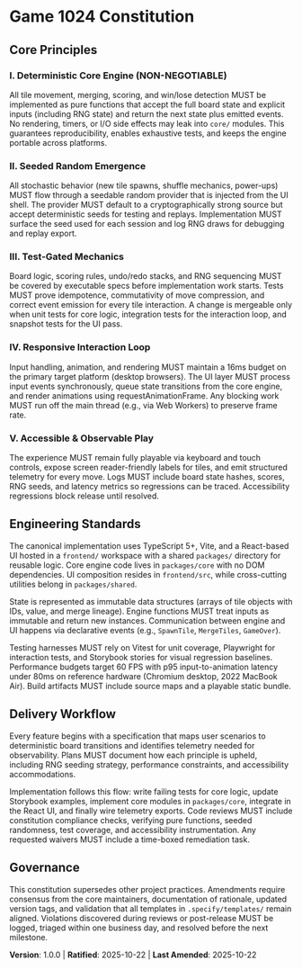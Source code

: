 # Game 1024 Constitution
<!--
Sync Impact Report
Version change: N/A → 1.0.0
Modified principles: Initial ratification (all principles new)
Added sections:
- Core Principles
- Engineering Standards
- Delivery Workflow
- Governance
Templates requiring updates:
- ✅ .specify/templates/plan-template.md
- ✅ .specify/templates/spec-template.md
- ✅ .specify/templates/tasks-template.md
Follow-up TODOs: None
-->

## Core Principles

### I. Deterministic Core Engine (NON-NEGOTIABLE)
All tile movement, merging, scoring, and win/lose detection MUST be implemented as pure
functions that accept the full board state and explicit inputs (including RNG state) and
return the next state plus emitted events. No rendering, timers, or I/O side effects may
leak into `core/` modules. This guarantees reproducibility, enables exhaustive tests, and
keeps the engine portable across platforms.

### II. Seeded Random Emergence
All stochastic behavior (new tile spawns, shuffle mechanics, power-ups) MUST flow through a
seedable random provider that is injected from the UI shell. The provider MUST default to a
cryptographically strong source but accept deterministic seeds for testing and replays.
Implementation MUST surface the seed used for each session and log RNG draws for debugging
and replay export.

### III. Test-Gated Mechanics
Board logic, scoring rules, undo/redo stacks, and RNG sequencing MUST be covered by
executable specs before implementation work starts. Tests MUST prove idempotence,
commutativity of move compression, and correct event emission for every tile interaction.
A change is mergeable only when unit tests for core logic, integration tests for the
interaction loop, and snapshot tests for the UI pass.

### IV. Responsive Interaction Loop
Input handling, animation, and rendering MUST maintain a 16ms budget on the primary target
platform (desktop browsers). The UI layer MUST process input events synchronously, queue
state transitions from the core engine, and render animations using requestAnimationFrame.
Any blocking work MUST run off the main thread (e.g., via Web Workers) to preserve frame
rate.

### V. Accessible & Observable Play
The experience MUST remain fully playable via keyboard and touch controls, expose screen
reader-friendly labels for tiles, and emit structured telemetry for every move. Logs MUST
include board state hashes, scores, RNG seeds, and latency metrics so regressions can be
traced. Accessibility regressions block release until resolved.

## Engineering Standards
The canonical implementation uses TypeScript 5+, Vite, and a React-based UI hosted in a
`frontend/` workspace with a shared `packages/` directory for reusable logic. Core engine
code lives in `packages/core` with no DOM dependencies. UI composition resides in
`frontend/src`, while cross-cutting utilities belong in `packages/shared`.

State is represented as immutable data structures (arrays of tile objects with IDs, value,
and merge lineage). Engine functions MUST treat inputs as immutable and return new
instances. Communication between engine and UI happens via declarative events (e.g.,
`SpawnTile`, `MergeTiles`, `GameOver`).

Testing harnesses MUST rely on Vitest for unit coverage, Playwright for interaction tests,
and Storybook stories for visual regression baselines. Performance budgets target 60 FPS
with p95 input-to-animation latency under 80ms on reference hardware (Chromium desktop,
2022 MacBook Air). Build artifacts MUST include source maps and a playable static bundle.

## Delivery Workflow
Every feature begins with a specification that maps user scenarios to deterministic board
transitions and identifies telemetry needed for observability. Plans MUST document how each
principle is upheld, including RNG seeding strategy, performance constraints, and
accessibility accommodations.

Implementation follows this flow: write failing tests for core logic, update Storybook
examples, implement core modules in `packages/core`, integrate in the React UI, and finally
wire telemetry exports. Code reviews MUST include constitution compliance checks, verifying
pure functions, seeded randomness, test coverage, and accessibility instrumentation. Any
requested waivers MUST include a time-boxed remediation task.

## Governance
This constitution supersedes other project practices. Amendments require consensus from the
core maintainers, documentation of rationale, updated version tags, and validation that all
templates in `.specify/templates/` remain aligned. Violations discovered during reviews or
post-release MUST be logged, triaged within one business day, and resolved before the next
milestone.

**Version**: 1.0.0 | **Ratified**: 2025-10-22 | **Last Amended**: 2025-10-22

